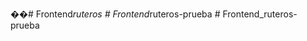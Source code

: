 ��#   F r o n t e n d _ r u t e r o s   #   F r o n t e n d _ r u t e r o s - p r u e b a  
 #   F r o n t e n d _ r u t e r o s - p r u e b a  
 